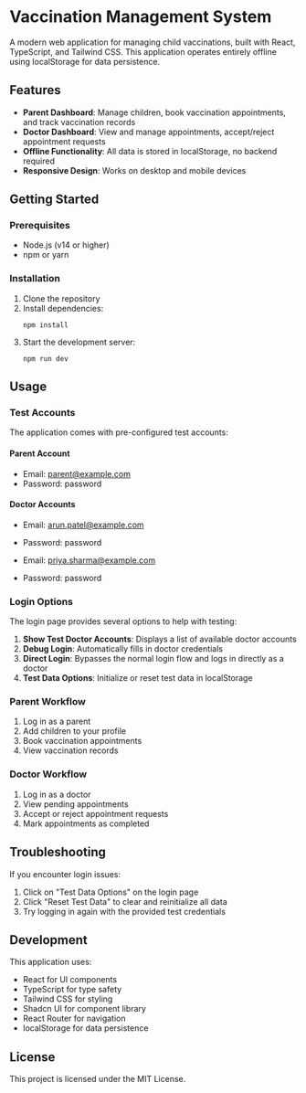 # Vaccination Management System

A modern web application for managing child vaccinations, built with React, TypeScript, and Tailwind CSS. This application operates entirely offline using localStorage for data persistence.

## Features

- **Parent Dashboard**: Manage children, book vaccination appointments, and track vaccination records
- **Doctor Dashboard**: View and manage appointments, accept/reject appointment requests
- **Offline Functionality**: All data is stored in localStorage, no backend required
- **Responsive Design**: Works on desktop and mobile devices

## Getting Started

### Prerequisites

- Node.js (v14 or higher)
- npm or yarn

### Installation

1. Clone the repository
2. Install dependencies:
   ```
   npm install
   ```
3. Start the development server:
   ```
   npm run dev
   ```

## Usage

### Test Accounts

The application comes with pre-configured test accounts:

#### Parent Account
- Email: parent@example.com
- Password: password

#### Doctor Accounts
- Email: arun.patel@example.com
- Password: password

- Email: priya.sharma@example.com
- Password: password

### Login Options

The login page provides several options to help with testing:

1. **Show Test Doctor Accounts**: Displays a list of available doctor accounts
2. **Debug Login**: Automatically fills in doctor credentials
3. **Direct Login**: Bypasses the normal login flow and logs in directly as a doctor
4. **Test Data Options**: Initialize or reset test data in localStorage

### Parent Workflow

1. Log in as a parent
2. Add children to your profile
3. Book vaccination appointments
4. View vaccination records

### Doctor Workflow

1. Log in as a doctor
2. View pending appointments
3. Accept or reject appointment requests
4. Mark appointments as completed

## Troubleshooting

If you encounter login issues:

1. Click on "Test Data Options" on the login page
2. Click "Reset Test Data" to clear and reinitialize all data
3. Try logging in again with the provided test credentials

## Development

This application uses:

- React for UI components
- TypeScript for type safety
- Tailwind CSS for styling
- Shadcn UI for component library
- React Router for navigation
- localStorage for data persistence

## License

This project is licensed under the MIT License.